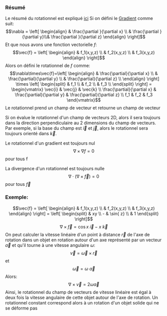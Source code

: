 ### Résumé
Le résumé du rotationnel est expliqué [ici](Analyse%20vectorielle.md#Rotationnel) 
Si on défini le [Gradient](Gradient.md) comme suit:
$$\nabla = \left[ \begin{align} & \frac{\partial }{\partial x} \\ & \frac{\partial }{\partial y}\\& \frac{\partial }{\partial z}  \end{align} \right]$$Et que nous avons une fonction vectorielle $f$:
$$\vec{f} = \left[ \begin{align} & f_1(x,y,z) \\ & f_2(x,y,z) \\ 
& f_3(x,y,z)  \end{align} \right]$$
Alors on défini le rotationnel de $f$ comme:
$$\nabla\times\vec{f}=\left[ \begin{align} & \frac{\partial}{\partial x} \\ & \frac{\partial}{\partial y} \\
& \frac{\partial}{\partial z} \\ \end{align} \right] \times \left[ \begin{split} & f_1 \\ & f_2 \\
& f_3 \\ \end{split} \right] = \begin{vmatrix} \vec{i} & \vec{j} & \vec{k} \\ 
\frac{\partial}{\partial x} & \frac{\partial}{\partial y} & \frac{\partial}{\partial z} \\
f_1 & f_2 & f_3 \end{vmatrix}$$
Le rotationnel prend un champ de vecteur et retourne un champ de vecteur

Si on évalue le rotationnel d'un champ de vecteurs 2D, alors il sera toujours dans la direction perpendiculaire au 2 dimensions du champ de vecteurs. Par exemple, si la base du champ est $\vec{i}$ et $\vec{j}$, alors le rotationnel sera toujours orienté dans $\vec{k}$.

Le rotationnel d'un gradient est toujours nul$$\nabla\times\nabla f = 0$$pour tous f

La divergence d'un rotationnel est toujours nulle$$\nabla\cdot(\nabla\times\vec{f}) = 0$$pour tous $\vec{f}$

### Exemple:
$$\vec{f} = \left[ \begin{align} & f_1(x,y,z) \\ & f_2(x,y,z) \\ 
& f_3(x,y,z)  \end{align} \right] = \left[ \begin{split}  & xy \\  - & \sin{ z} \\ 
& 1  \end{split} \right]$$
$$ \nabla\times\vec{f} = \cos{x} \ \vec{i} - x \ \vec{k}$$
On peut calculer la vitesse linéaire d'un point à distance $\vec{r}$ de l'axe de rotation dans un objet en rotation autour d'un axe représenté par un vecteur $\vec{a}$ et qu'il tourne à une vitesse angulaire $\omega$: $$\vec{v} = \vec{\omega}\times\vec{r}$$ et $$\vec{\omega} = \omega \ \vec{a}$$
Alors: $$\nabla\times\vec{v} = 2\omega \vec{a}$$
Ainsi, le rotationnel du champ de vecteurs de vitesse linéaire est égal à deux fois la vitesse angulaire de cette objet autour de l'axe de rotation.
Un rotationnel constant correspond alors à un rotation d'un objet solide qui ne se déforme pas